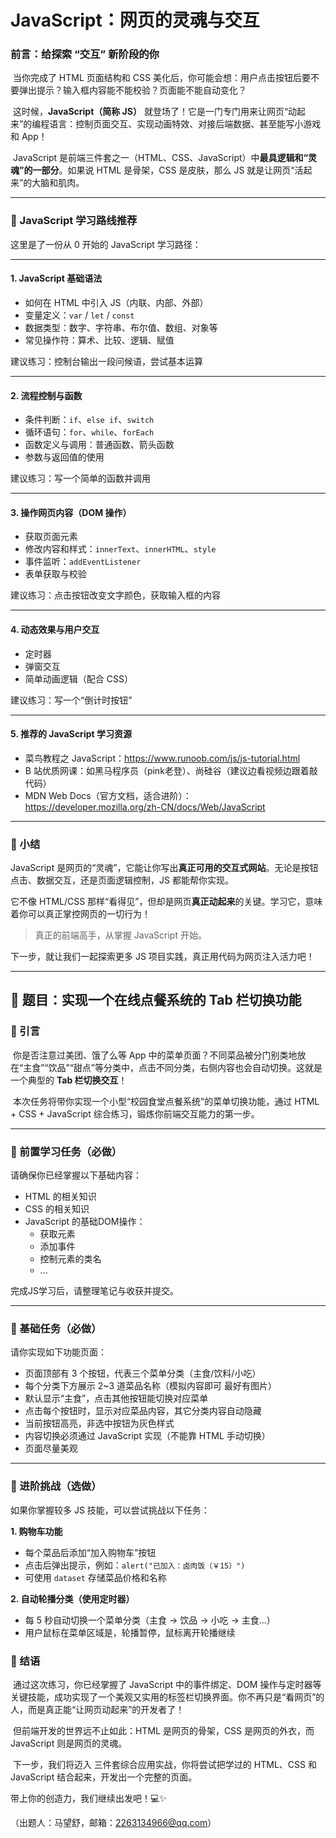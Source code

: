 # JavaScript：网页的灵魂与交互

###  前言：给探索 “交互” 新阶段的你

​	当你完成了 HTML 页面结构和 CSS 美化后，你可能会想：用户点击按钮后要不要弹出提示？输入框内容能不能校验？页面能不能自动变化？

​	这时候，**JavaScript（简称 JS）** 就登场了！它是一门专门用来让网页“动起来”的编程语言：控制页面交互、实现动画特效、对接后端数据、甚至能写小游戏和 App！

​	JavaScript 是前端三件套之一（HTML、CSS、JavaScript）中**最具逻辑和“灵魂”的一部分**。如果说 HTML 是骨架，CSS 是皮肤，那么 JS 就是让网页“活起来”的大脑和肌肉。

------

### 🚀 JavaScript 学习路线推荐

这里是了一份从 0 开始的 JavaScript 学习路径：

------

#### 1. JavaScript 基础语法

- 如何在 HTML 中引入 JS（内联、内部、外部）
- 变量定义：`var` / `let` / `const`
- 数据类型：数字、字符串、布尔值、数组、对象等
- 常见操作符：算术、比较、逻辑、赋值

建议练习：控制台输出一段问候语，尝试基本运算

------

#### 2. 流程控制与函数

- 条件判断：`if`、`else if`、`switch`
- 循环语句：`for`、`while`、`forEach`
- 函数定义与调用：普通函数、箭头函数
- 参数与返回值的使用

建议练习：写一个简单的函数并调用

------

#### 3. 操作网页内容（DOM 操作）

- 获取页面元素
- 修改内容和样式：`innerText`、`innerHTML`、`style`
- 事件监听：`addEventListener`
- 表单获取与校验

建议练习：点击按钮改变文字颜色，获取输入框的内容

------

#### 4. 动态效果与用户交互

- 定时器
- 弹窗交互
- 简单动画逻辑（配合 CSS）

建议练习：写一个“倒计时按钮”

------

#### 5. 推荐的 JavaScript 学习资源

- 菜鸟教程之 JavaScript：https://www.runoob.com/js/js-tutorial.html
- B 站优质网课：如黑马程序员（pink老登）、尚硅谷（建议边看视频边跟着敲代码）
- MDN Web Docs（官方文档，适合进阶）：https://developer.mozilla.org/zh-CN/docs/Web/JavaScript

------

### 💬 小结

JavaScript 是网页的“灵魂”，它能让你写出**真正可用的交互式网站**。无论是按钮点击、数据交互，还是页面逻辑控制，JS 都能帮你实现。

它不像 HTML/CSS 那样“看得见”，但却是网页**真正动起来**的关键。学习它，意味着你可以真正掌控网页的一切行为！

> 真正的前端高手，从掌握 JavaScript 开始。

下一步，就让我们一起探索更多 JS 项目实践，真正用代码为网页注入活力吧！

------

## 🎯 题目：实现一个在线点餐系统的 Tab 栏切换功能

### 🌟 引言

​	你是否注意过美团、饿了么等 App 中的菜单页面？不同菜品被分门别类地放在“主食”“饮品”“甜点”等分类中，点击不同分类，右侧内容也会自动切换。这就是一个典型的 **Tab 栏切换交互**！

​	本次任务将带你实现一个小型“校园食堂点餐系统”的菜单切换功能，通过 HTML + CSS + JavaScript 综合练习，锻炼你前端交互能力的第一步。

------

### 📘 前置学习任务（必做）

请确保你已经掌握以下基础内容：

- HTML 的相关知识
- CSS 的相关知识
- JavaScript 的基础DOM操作：
  - 获取元素
  - 添加事件
  - 控制元素的类名
  - ...

完成JS学习后，请整理笔记与收获并提交。

------

### 🎯 基础任务（必做）

请你实现如下功能页面：

- 页面顶部有 3 个按钮，代表三个菜单分类（主食/饮料/小吃）
- 每个分类下方展示 2~3 道菜品名称（模拟内容即可 最好有图片）
- 默认显示“主食”，点击其他按钮能切换对应菜单
- 点击每个按钮时，显示对应菜品内容，其它分类内容自动隐藏
- 当前按钮高亮，非选中按钮为灰色样式
- 内容切换必须通过 JavaScript 实现（不能靠 HTML 手动切换）
- 页面尽量美观

------

### 🚀 进阶挑战（选做）

如果你掌握较多 JS 技能，可以尝试挑战以下任务：

**1. 购物车功能**

- 每个菜品后添加“加入购物车”按钮
- 点击后弹出提示，例如：`alert("已加入：卤肉饭（￥15）")`
- 可使用 `dataset` 存储菜品价格和名称

**2. 自动轮播分类（使用定时器）**

- 每 5 秒自动切换一个菜单分类（主食 → 饮品 → 小吃 → 主食...）
- 用户鼠标在菜单区域是，轮播暂停，鼠标离开轮播继续

### 🎉 结语

​	通过这次练习，你已经掌握了 JavaScript 中的事件绑定、DOM 操作与定时器等关键技能，成功实现了一个美观又实用的标签栏切换界面。你不再只是“看网页”的人，而是真正能“让网页动起来”的开发者了！

​	但前端开发的世界远不止如此：HTML 是网页的骨架，CSS 是网页的外衣，而 JavaScript 则是网页的灵魂。

​	下一步，我们将迈入 三件套综合应用实战，你将尝试把学过的 HTML、CSS 和 JavaScript 结合起来，开发出一个完整的页面。

带上你的创造力，我们继续出发吧！💻✨

（出题人：马望舒，邮箱：2263134966@qq.com）